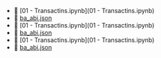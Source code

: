 * 📄 [01 - Transactins.ipynb](01 - Transactins.ipynb)
* 📄 [ba_abi.json](ba_abi.json)
* 📄 [01 - Transactins.ipynb](01 - Transactins.ipynb)
* 📄 [ba_abi.json](ba_abi.json)
* 📄 [01 - Transactins.ipynb](01 - Transactins.ipynb)
* 📄 [ba_abi.json](ba_abi.json)
